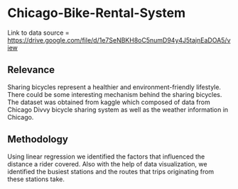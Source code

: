 # Chicago-Bike-Rental-System

Link to data source = https://drive.google.com/file/d/1e7SeNBKH8oC5numD94y4J5tajnEaDOA5/view

## Relevance

Sharing bicycles represent a healthier and environment-friendly lifestyle. There could be some interesting mechanism behind the sharing bicycles. The dataset was obtained from kaggle which composed of data from Chicago Divvy bicycle sharing system as well as the weather information in Chicago. 

## Methodology

Using linear regression we identified the factors that influenced the distance a rider covered. Also with the help of data visualization, we identified the busiest stations and the routes that trips originating from these stations take.
